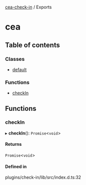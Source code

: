 [cea-check-in](../README.md) / Exports

# cea

## Table of contents

### Classes

- [default](default.md)

### Functions

- [checkIn](../modules.md#checkin)

## Functions

### checkIn

▸ **checkIn**(): `Promise`<`void`\>

#### Returns

`Promise`<`void`\>

#### Defined in

plugins/check-in/lib/src/index.d.ts:32
